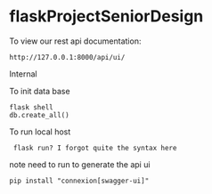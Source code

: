 # flaskProjectSeniorDesign

To view our rest api documentation:

``` http://127.0.0.1:8000/api/ui/ ```

Internal

To init data base

```flask shell ```  
```db.create_all()```

To run local host

``` flask run? I forgot quite the syntax here```

note need to run to generate the api ui

```pip install "connexion[swagger-ui]"```
